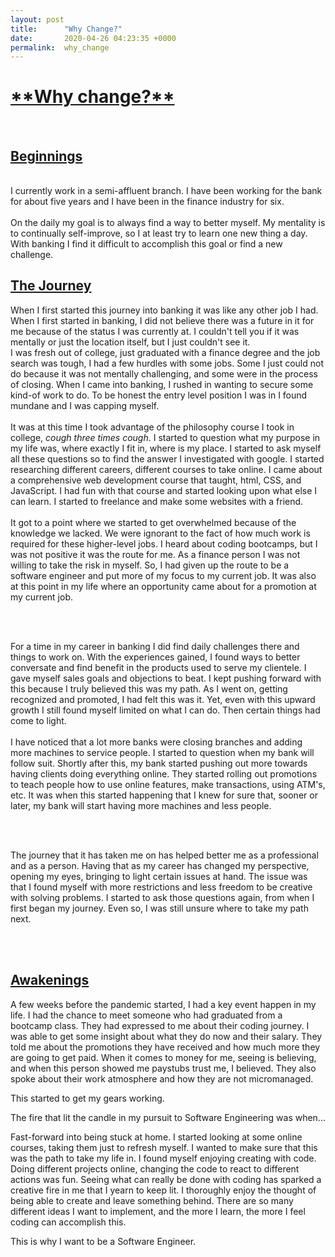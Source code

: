 ```yaml
---
layout: post
title:      "Why Change?"
date:       2020-04-26 04:23:35 +0000
permalink:  why_change
---
```


<h1 style="text-decoration: underline;">**Why change?**</h1>
<br>
<h2 style="text-decoration: underline;">Beginnings</h2>
<br>
I currently work in a semi-affluent branch. I have been working for the bank for about five years and I have been in the finance industry for six.<br>
<br>
On the daily my goal is to always find a way to better myself. My mentality is to continually self-improve, so I at least try to learn one new thing a day. With banking I find it difficult to accomplish this goal or find a new challenge.

<h2 style="text-decoration: underline;">The Journey</h2>

When I first started this journey into banking it was like any other job I had. When I first started in banking, I did not believe there was a future in it for me because of the status I was currently at. I couldn't tell you if it was mentally or just the location itself, but I just couldn't see it.<br>
I was fresh out of college, just graduated with a finance degree and the job search was tough, I had a few hurdles with some jobs. Some I just could not do because it was not mentally challenging, and some were in the process of closing. When I came into banking, I rushed in wanting to secure some kind-of work to do. To be honest the entry level position I was in I found mundane and I was capping myself.<br>
<br>
It was at this time I took advantage of the philosophy course I took in college, *cough three times cough*. I started to question what my purpose in my life was, where exactly I fit in, where is my place. I started to ask myself all these questions so to find the answer I investigated with google. I started researching different careers, different courses to take online. I came about a comprehensive web development course that taught, html, CSS, and JavaScript. I had fun with that course and started looking upon what else I can learn. I started to freelance and make some websites with a friend. <br>
<br>
It got to a point where we started to get overwhelmed because of the knowledge we lacked. We were ignorant to the fact of how much work is required for these higher-level jobs. I heard about coding bootcamps, but I was not positive it was the route for me. As a finance person I was not willing to take the risk in myself. So, I had given up the route to be a software engineer and put more of my focus to my current job. It was also at this point in my life where an opportunity came about for a promotion at my current job. <br>

<br>
<br>

For a time in my career in banking I did find daily challenges there and things to work on. With the experiences gained, I found ways to better conversate and find benefit in the products used to serve my clientele. I gave myself sales goals and objections to beat. I kept pushing forward with this because I truly believed this was my path. As I went on, getting recognized and promoted, I had felt this was it. Yet, even with this upward growth I still found myself limited on what I can do. Then certain things had come to light.<br>
<br>
I have noticed that a lot more banks were closing branches and adding more machines to service people. I started to question when my bank will follow suit. Shortly after this, my bank started pushing out more towards having clients doing everything online. They started rolling out promotions to teach people how to use online features, make transactions, using ATM's, etc. It was when this started happening that I knew for sure that, sooner or later, my bank will start having more machines and less people.

<br>
<br>


The journey that it has taken me on has helped better me as a professional and as a person. Having that as my career has changed my perspective, opening my eyes, bringing to light certain issues at hand. The issue was that I found myself with more restrictions and less freedom to be creative with solving problems. I started to ask those questions again, from when I first began my journey. Even so, I was still unsure where to take my path next.

<br>
<br>
<h2 style="text-decoration: underline;">Awakenings</h2>

A few weeks before the pandemic started, I had a key event happen in my life. I had the chance to meet someone who had graduated from a bootcamp class. They had expressed to me about their coding journey. I was able to get some insight about what they do now and their salary. They told me about the promotions they have received and how much more they are going to get paid. When it comes to money for me, seeing is believing, and when this person showed me paystubs trust me, I believed. They also spoke about their work atmosphere and how they are not micromanaged.

This started to get my gears working.

The fire that lit the candle in my pursuit to Software Engineering was when... 

Fast-forward into being stuck at home. I started looking at some online courses, taking them just to refresh myself. I wanted to make sure that this was the path to take my life in. I found myself enjoying creating with code. Doing different projects online, changing the code to react to different actions was fun. Seeing what can really be done with coding has sparked a creative fire in me that I yearn to keep lit. I thoroughly enjoy the thought of being able to create and leave something behind. There are so many different ideas I want to implement, and the more I learn, the more I feel coding can accomplish this. 


This is why I want to be a Software Engineer. 


